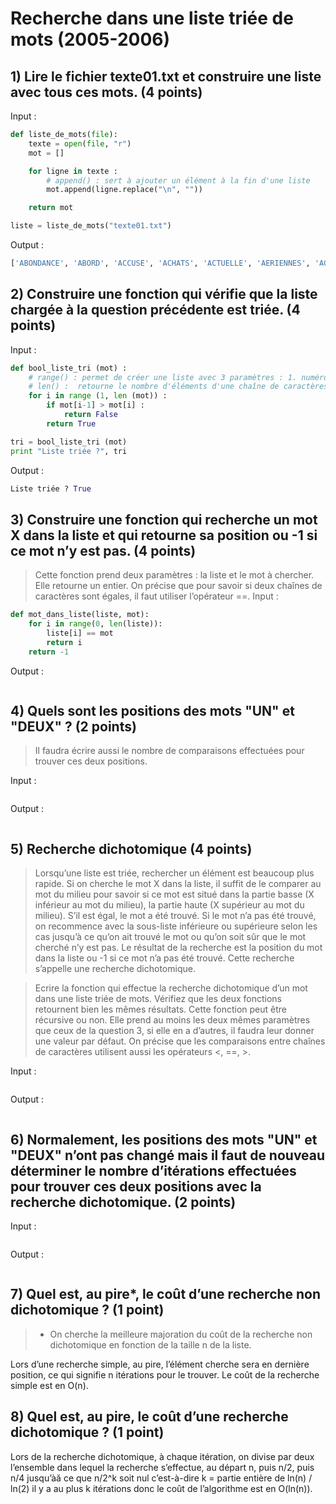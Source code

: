 # Recherche dans une liste triée de mots (2005-2006)

## 1) Lire le fichier texte01.txt et construire une liste avec tous ces mots. (4 points)
Input :
```python
def liste_de_mots(file):
    texte = open(file, "r")
    mot = []

    for ligne in texte :
        # append() : sert à ajouter un élément à la fin d'une liste
        mot.append(ligne.replace("\n", ""))

    return mot

liste = liste_de_mots("texte01.txt")
```
Output :
```python
['ABONDANCE', 'ABORD', 'ACCUSE', 'ACHATS', 'ACTUELLE', 'AERIENNES', 'AGRICULTURE', 'AILLEURS', 'AINSI', 'AJOUTE', 'AJUSTEMENT', 'ALLAIT', 'ALLOUE', 'AMERICAIN', 'AMERICAINE', 'AMERICAINS', 'AMOINDRIR', 'AN', 'ANALYSE', 'ANCIENNE', 'ANDREAS', 'ANGLO-SAXON', 'ANNEES', 'ANNONCANT', 'ANNONCE', 'ANORMALEMENT', 'ANS', 'ANTICIPATIONS', 'ANTICIPENT', 'ANXIETE', 'AOUT', 'APPELLENT', 'APPLIQUER', 'APPUYER', 'APRES', 'ARMES', 'ASSOCIATIONS', 'ASSUMER', 'ASSURANCE', 'ASSURANCE-MALADIE', 'ASSURANCE-SANTE', 'ATTENDAIENT', 'ATTENDENT', 'ATTENTES', 'AU', 'AUCUNE', 'AUGMENTATIONS', 'AUGMENTE', 'AUGMENTERA', 'AUPRES', 'AUQUEL', 'AURA', 'AURAIT', 'AUSSI', 'AUTEUR', 'AUTOMOBILES', 'AUTRE', 'AUTRES', 'AUX', 'AVAIENT', 'AVANT', 'AVANTAGE', 'AVANTAGES', 'AVEC', 'AVOIR', 'BAISSE', 'BANQUE', 'BANQUES', 'BANQUIERS', 'BAS', 'BATIS', 'BEAUCOUP', 'BEIGE', 'BIEN', 'BLOQUES', 'BON', 'BONDISSENT', 'BOOK', 'BOUGE', 'BRUXELLOIS', 'BUDGET', 'CAMPAGNE', 'CAPABLES', 'CAPACITE', 'CAPITAL', 'CAS', 'CATEGORIE', 'CE', 'CELA', 'CELLE', 'CELLE-CI', 'CELLES', 'CELUI-CI', 'CENTRALE', 'CENTRALES', 'CENTRAUX', 'CERTES', 'CES', 'CET', 'CETTE', 'CEUX', 'CEUX-CI', 'CHAMBRE', 'CHANGER', 'CHIFFRE', 'CHIMIE', 'CHOMAGE', 'CHOMEURS', 'CIRCULATION', 'CITOYENS', 'CLASSE', 'CLES', 'COMME', 'COMMERCE', 'COMMUNAUTE', 'COMPAGNIES', 'COMPARATIF', 'COMPENSER', 'COMPLEMENTAIRES', 'COMPOSANTS', 'COMPREND', 'COMPTE', 'CONCERNANT', 'CONCLUT', 'CONFIANCE', 'CONSERVATISME', 'CONSERVER', 'CONSOMMATEURS', 'CONTAGION', 'CONTENIR', 'CONTINENTAL', 'CONTINENTAUX', 'CONTINUER', 'CONTRARIE', 'CONTRE', 'CONTROLER', 'CONVAINCRE', 'COTISATIONS', 'COTISER', 'COUCHES', 'COURS', 'COUTS', 'COUVERTURE', 'CRAINTES', 'CREATEURS', 'CREATION', 'CREDIBILITE', 'CRISE', 'CROISSANCE', 'CROISSANTE', 'DANS', 'DE', 'DEBUT', 'DECIDER', 'DEFICIT', 'DEJA', 'DELE', 'DELITEMENT', 'DELPHI', 'DEMANDE', 'DEMANDER', 'DEPENS', 'DEPENSES', 'DEPUIS', 'DERAPAGE', 'DERNIERES', 'DERNIERS', 'DES', 'DEUX', 'DEVALUATIONS', 'DEVANT', 'DEVELOPPEMENT', 'DEVENU', 'DEVENUE', 'DEVIENT', 'DEVRAIENT', 'DEVRAIT', 'DIFFERENTS', 'DIFFICILE', 'DIRECTEMENT', 'DIRECTEUR', 'DIRECTEURS', 'DIRIGEE', 'DISTINGUE', 'DOCUMENTS', 'DOIVENT-ILS', 'DOLLARS', 'DOMAINE', 'DONC', 'DONNE', 'DONT', 'DU', 'DUMPING', 'DURABLE', 'DURER', 'DYNAMISME', 'ECHELLE', 'ECONOMIE', 'ECONOMIES', 'ECONOMIQUE', 'ECONOMISTES', 'ECROULER', 'EFFET', 'EFFICACE', 'EFFICACES', 'EFFORTS', 'ELEMENTS', 'ELEVE', 'ELEVEE', 'ELEVES', 'ELLE', 'ELLES', 'EMPECHER', 'EMPLOI', 'EMPRUNTS', 'EN', 'ENCADRES', 'ENERGIE', 'ENQUETE', 'ENSEMBLE', 'ENTRENT', 'ENTREPRISE', 'ENTREPRISES', 'ENVIRONNEMENT', 'EQUITABLE', 'EROSION', 'ESSAYER', 'EST', 'ESTIME', 'ESTIMENT', 'ET', 'ETAIENT', 'ETAT', 'ETATS', 'ETATS-UNIS', 'ETE', 'ETRE', 'ETUDE', 'EURO', 'EUROPE', 'EUROPEEN', 'EUROPEENS', 'EVENTAIL', 'EVITER', 'EVOLUTION', 'EXISTE', 'EXPERTS', 'EXPLIQUE', 'EXPLIQUENT', 'FABRICANTS', 'FABRIQUAIT', 'FACTEUR', 'FACTEURS', 'FAIBLE', 'FAIBLES', 'FAILLITE', 'FAIRE', 'FAIT', 'FALLOIR', 'FAMEUSE', 'FAUDRAIT', 'FAUT', 'FAUTE', 'FAVEUR', 'FAVORABLES', 'FED', 'FEDERAL', 'FEDERALE', 'FIABLES', 'FIERE', 'FIGURE', 'FILIALE', 'FIN', 'FINANCE', 'FINANCIERE', 'FINANCIERES', 'FINANCIERS', 'FINIR', 'FISCAL', 'FLEXIBILITE', 'FOIS', 'FORCE', 'FORTE', 'FORTES', 'FORTS', 'FRAIS', 'FRANCAISE', 'FUTURE', 'GARANTIES', 'GAUCHE', 'GEANT', 'GENERALISE', 'GENERE', 'GENERER', 'GENEREUSES', 'GLOBALEMENT', 'GRAND', 'GRANDE', 'GRANDS', 'GRAVE', 'GROS', 'GROSSE', 'GROUPES', 'HAUSSE', 'HAUT', 'HOEFERT', 'HORIZONS', 'IDEE', 'IL', 'ILS', 'IMPORTANTES', 'IMPORTATIONS', 'IMPRESSIONNANT', 'IMPRESSIONNANTE', 'IMPRUDENTS', 'INCONVENIENTS', 'INDEMNISATION', 'INDEMNITES', 'INDISPENSABLE', 'INDUSTRIELLES', 'INDUSTRIELS', 'INEFFICACE', 'INEFFICACES', 'INEQUITABLE', 'INFLATION', 'INFLEXIBILITE', 'INQUIETER', 'INSECURITE', 'INSTABLE', 'INSTITUT', 'INTENTIONS', 'INTERDICTION', 'INTERDIT', 'INTERET', 'INTERROGE-T-IL', 'INTERROGES', 'INVERSEE', 'INVESTISSEURS', 'JEU', 'JEUDI', 'JOUAIT', 'JOUE', 'LA', 'LAA', 'LANCANT', 'LANCEMENT', 'LAQUELLE', 'LARGE', 'LARGES', 'LE', 'LEGEREMENT', 'LENTS', 'LEQUEL', 'LES', 'LEUR', 'LIBERTE', 'LIBRE', 'LICENCIEMENT', 'LICENCIEMENTS', 'LIMITEE', 'LIMITER', 'LIMITES', 'LIQUIDITES', 'LOIN', 'LONG', 'LONGS', 'LORS', 'LOUIS', 'LUI', 'LUI-MEME', 'MAIS', 'MAJORITE', 'MARCHE', 'MARCHES', 'MARDI', 'MEDITERRANEEN', 'MEDITERRANEENS', 'MEMBRES', 'MEME', 'MERCREDI', 'METTE', 'MEURTRIERE', 'MIEUX', 'MILLIARD', 'MILLION', 'MILLIONS', 'MINIMUM', 'MODELE', 'MODELES', 'MOINS', 'MOIS', 'MONDIALES', 'MONDIALISATION', 'MONETAIRE', 'MONTRE', 'MONTRER', 'MOUVANT', 'MOUVEMENT', 'MOYENNE', 'MOYENS', 'NATIONAL', 'NE', 'NI', 'NIVEAU', 'NON', 'NORDIQUE', 'NOS', 'NOTE', 'NOUVEAU', 'OBLIGATAIRES', 'OBLIGATIONS', 'OBLIGER', 'OBTENIR', 'OCTOBRE', 'OFFRE', 'ON', 'ONT', 'OPERER', 'OPINION', 'OR', 'ORGANISME', 'OU', 'OUI', 'OUR', 'OUTRE', 'OUVRIER', 'PAIE', 'PAIEMENT', 'PAN', 'PAR', 'PARCE', 'PARTICULIER', 'PARTICULIERS', 'PARTS', 'PARVIENT', 'PAS', 'PAYS', 'PENSENT', 'PERCEVOIR', 'PERDRONT', 'PERMETTRA', 'PERSISTANTE', 'PERSPECTIVE', 'PERTE', 'PERTES', 'PETROLE', 'PEU', 'PEURS', 'PEUVENT', 'PLACE', 'PLAIDANT', 'PLAN', 'PLUS', 'PLUSIEURS', 'POLITIQUE', 'POPULATION', 'PORT', 'POSSIBILITE', 'POUR', 'POURSUIVIE', 'PRECEDES', 'PRECISEMENT', 'PRES', 'PRESERVATION', 'PRESQUE', 'PRESSION', 'PREVISIONNISTES', 'PREVISIONS', 'PREVOIR', 'PRIMO', 'PRIVE', 'PRIVEE', 'PRIVENT', 'PRIX', 'PROBLEME', 'PROCEDER', 'PROCHAIN', 'PROCHAINE', 'PROCHAINES', 'PROFESSEUR', 'PROFESSIONNELS', 'PROTECTION', 'PROTEGE', 'PROVIENT', 'PUBLIE', 'PUBLIER', 'PUBLIQUE', 'PUISQUE', 'QU', 'QUALIFIES', 'QUANT', 'QUATRE', 'QUE', 'QUESTION', 'QUI', 'QUOI', 'RADIO-TELEVISEE', 'RALENTIS', 'RAPIDEMENT', 'RAPPELE', 'RAPPELLE', 'RAPPORT', 'RECETTE', 'RECHERCHE', 'RECUEILLAIT', 'RECUL', 'REDUIRE', 'REFERENDUM', 'REFLECHIR', 'REFLETENT', 'REGARDER', 'REGIME', 'REGIONS', 'REJOINDRE', 'RELEVE', 'RELIQUES', 'RENDEMENTS', 'REPERCUTEE', 'REPETER', 'REPONDRE', 'REPONDU', 'REPONSES', 'REPRENDRE', 'RESERVE', 'RESPONSABLES', 'RESSERREMENT', 'RESSERRER', 'RESSORTISSANTS', 'RESTE', 'RESULTE', 'RESUME', 'RETRAITES', 'RETROUVE', 'RETROUVER', 'REUNION', 'REUSSITE', 'RISQUE', 'RISQUENT', 'SA', 'SAINT', 'SALAIRES', 'SALARIES', 'SANS', 'SAUF', 'SCRUTIN', 'SE', 'SECTEURS', 'SECUNDO', 'SELON', 'SEMAINE', 'SEMAINES', 'SEPTEMBRE', 'SERAIENT', 'SERVICES', 'SES', 'SEUL', 'SEULEMENT', 'SEULS', 'SI', 'SIDERURGIE', 'SIGNIFIE', 'SOCIAL', 'SOCIALE', 'SOCIALES', 'SOCIAUX', 'SOIENT', 'SOIR', 'SOLIDE', 'SON', 'SONGER', 'SONT', 'SOUFFRE', 'SOUS', 'SPIRALE', 'STABLE', 'SUBI', 'SUFFI', 'SUGGERENT', 'SUIVI', 'SUIVRA', 'SUR', 'SUREMENT', 'SUREVALUES', 'SURSAUT', 'SYNDICATS', 'SYSTEME', 'SYSTEMES', 'TAUX', 'TELLE', 'TEMPORAIRES', 'TEND', 'TENDANCE', 'TENTES', 'TERME', 'THEMATIQUE', 'THEORIE', 'TOMBERONT', 'TOT', 'TOUJOURS', 'TOUR', 'TOUS', 'TOUT', 'TOUTE', 'TOUTES', 'TRADITIONNELS', 'TRANSFERE', 'TRANSMETTE', 'TRAVAUX', 'TRES', 'TROP', 'TYPE', 'UN', 'UNE', 'UNIQUE', 'UNIVERSITE', 'VA', 'VENDREDI', 'VERSE', 'VERSEMENTS', 'VEUT', 'VICE-PRESIDENT', 'VIENNENT', 'VIENT', 'VINGT', 'VOIE', 'VOLONTE', 'VONT', 'VOTE', 'VOULAIENT', 'VOULOIR', 'VU']
```

## 2) Construire une fonction qui vérifie que la liste chargée à la question précédente est triée. (4 points)
Input :
```python
def bool_liste_tri (mot) :
    # range() : permet de créer une liste avec 3 paramètres : 1. numéro de départ de la liste, 2. dernier nombre de la liste et 3.incrément entre chaque nombre généré (par défaut, 1)
    # len() :  retourne le nombre d'éléments d'une chaîne de caractères ou d'une liste.
    for i in range (1, len (mot)) :
        if mot[i-1] > mot[i] :
            return False
        return True

tri = bool_liste_tri (mot)
print "Liste triée ?", tri
```
Output :
```python
Liste triée ? True
```

## 3) Construire une fonction qui recherche un mot X dans la liste et qui retourne sa position ou -1 si ce mot n’y est pas. (4 points)
> Cette fonction prend deux paramètres : la liste et le mot à chercher. Elle retourne un entier. On précise que pour savoir si deux chaînes de caractères sont égales, il faut utiliser l’opérateur ==. 
Input :
```python
def mot_dans_liste(liste, mot):
    for i in range(0, len(liste)):
        liste[i] == mot
        return i
    return -1
```
Output :
```python

```

## 4) Quels sont les positions des mots "UN" et "DEUX" ? (2 points)
> Il faudra écrire aussi le nombre de comparaisons effectuées pour trouver ces deux positions. 

Input :
```python

```
Output :
```python

```

## 5) Recherche dichotomique (4 points)

> Lorsqu’une liste est triée, rechercher un élément est beaucoup plus rapide. Si on cherche le mot X dans la liste, il suffit de le comparer au mot du milieu pour savoir si ce mot est situé dans la partie basse (X inférieur au mot du milieu), la partie haute (X supérieur au mot du milieu). S’il est égal, le mot a été trouvé. Si le mot n’a pas été trouvé, on recommence avec la sous-liste inférieure ou supérieure selon les cas jusqu’à ce qu’on ait trouvé le mot ou qu’on soit sûr que le mot cherché n’y est pas.
Le résultat de la recherche est la position du mot dans la liste ou -1 si ce mot n’a pas été trouvé. Cette recherche s’appelle une recherche dichotomique.

> Ecrire la fonction qui effectue la recherche dichotomique d’un mot dans une liste triée de mots.
Vérifiez que les deux fonctions retournent bien les mêmes résultats. Cette fonction peut être récursive
ou non. Elle prend au moins les deux mêmes paramètres que ceux de la question 3, si elle en a
d’autres, il faudra leur donner une valeur par défaut. On précise que les comparaisons entre chaînes
de caractères utilisent aussi les opérateurs <, ==, >. 

Input :
```python

```
Output :
```python

```

## 6) Normalement, les positions des mots "UN" et "DEUX" n’ont pas changé mais il faut de nouveau déterminer le nombre d’itérations effectuées pour trouver ces deux positions avec la recherche dichotomique. (2 points)

Input :
```python

```
Output :
```python

```

## 7) Quel est, au pire*, le coût d’une recherche non dichotomique ? (1 point) 
> * On cherche la meilleure majoration du coût de la recherche non dichotomique en fonction de la taille n de la
liste.

Lors d’une recherche simple, au pire, l’élément cherche sera en dernière position, ce qui signifie n itérations pour le trouver.
Le coût de la recherche simple est en O(n).


## 8) Quel est, au pire, le coût d’une recherche dichotomique ? (1 point)

Lors de la recherche dichotomique, à chaque itération, on divise par deux l’ensemble dans lequel la recherche s’effectue, au départ n, puis n/2, puis n/4 jusqu’àă ce que n/2^k soit nul c’est-à-dire k = partie entière de ln(n) / ln(2)
il y a au plus k itérations donc le coût de l’algorithme est en O(ln(n)).
